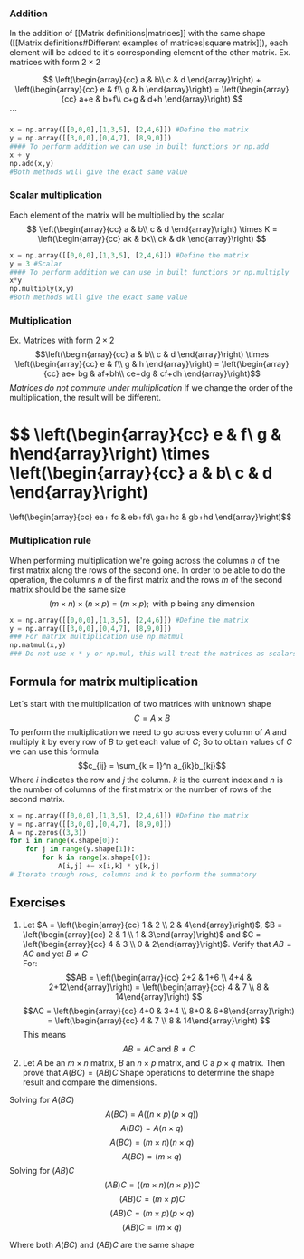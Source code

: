 ### Addition
In the addition of [[Matrix definitions|matrices]] with the same shape ([[Matrix definitions#Different examples of matrices|square matrix]]), each element will be added to it's corresponding element of the other matrix.
Ex. matrices with form $2 \times 2$ 


$$
\left(\begin{array}{cc} 
a & b\\
c & d
\end{array}\right)
+
\left(\begin{array}{cc} 
e & f\\ 
g & h
\end{array}\right) = 
\left(\begin{array}{cc} 
a+e & b+f\\ 
c+g & d+h
\end{array}\right)
$$ ```
```python
x = np.array([[0,0,0],[1,3,5], [2,4,6]]) #Define the matrix
y = np.array([[3,0,0],[0,4,7], [8,9,0]])
#### To perform addition we can use in built functions or np.add
x + y 
np.add(x,y)
#Both methods will give the exact same value
```
### Scalar multiplication
Each element of the matrix will be multiplied by the scalar
$$
\left(\begin{array}{cc} 
a & b\\
c & d
\end{array}\right)
\times
K = 
\left(\begin{array}{cc} 
ak & bk\\ 
ck & dk
\end{array}\right)
$$
```python
x = np.array([[0,0,0],[1,3,5], [2,4,6]]) #Define the matrix
y = 3 #Scalar
#### To perform addition we can use in built functions or np.multiply
x*y
np.multiply(x,y)
#Both methods will give the exact same value
```
### Multiplication
Ex. Matrices with form $2 \times 2$ 
$$\left(\begin{array}{cc} 
a & b\\
c & d
\end{array}\right)
\times
\left(\begin{array}{cc} 
e & f\\ 
g & h
\end{array}\right) = 
\left(\begin{array}{cc} 
ae+ bg & af+bh\\ 
ce+dg & cf+dh
\end{array}\right)$$
_Matrices do not commute under multiplication_
If we change the order of the multiplication, the result will be different.

$$
\left(\begin{array}{cc} 
e & f\\ 
g & h\end{array}\right)
\times
\left(\begin{array}{cc} 
a & b\\
c & d
\end{array}\right)
= 
\left(\begin{array}{cc} 
ea+ fc & eb+fd\\ 
ga+hc & gb+hd
\end{array}\right)$$

### Multiplication rule
When performing multiplication we're going across the columns $n$ of the first matrix along the rows of the second one. In order to be able to do the operation, the columns $n$ of the first matrix and the rows $m$ of the second matrix should be the same size 
$$(m \times n) \times (n \times p) = (m \times p); \text{ with p being any dimension}$$


```python
x = np.array([[0,0,0],[1,3,5], [2,4,6]]) #Define the matrix
y = np.array([[3,0,0],[0,4,7], [8,9,0]])
### For matrix multiplication use np.matmul
np.matmul(x,y)
### Do not use x * y or np.mul, this will treat the matrices as scalars
```

## Formula for matrix multiplication
Let´s start with the multiplication of two matrices with unknown shape $$C = A \times B$$
To perform the multiplication we need to go across every column of $A$ and multiply it by every row of $B$ to get each value of $C$; So to obtain values of $C$ we can use this formula
$$c_{ij} = \sum_{k = 1}^n a_{ik}b_{kj}$$
Where $i$ indicates the row and $j$ the column. $k$ is the current index and $n$ is the number of columns of the first matrix or the number of rows of the second matrix.

```python
x = np.array([[0,0,0],[1,3,5], [2,4,6]]) #Define the matrix
y = np.array([[3,0,0],[0,4,7], [8,9,0]])
A = np.zeros((3,3))
for i in range(x.shape[0]):
	for j in range(y.shape[1]):
		for k in range(x.shape[0]):
			A[i,j] += x[i,k] * y[k,j]
# Iterate trough rows, columns and k to perform the summatory
```
## Exercises  

1.  Let $A = \left(\begin{array}{cc} 1 & 2 \\ 2 & 4\end{array}\right)$, $B = \left(\begin{array}{cc} 2 & 1 \\ 1 & 3\end{array}\right)$ and $C = \left(\begin{array}{cc} 4 & 3 \\ 0 & 2\end{array}\right)$. Verify that $AB = AC$ and yet $B \neq C$  
For:
$$AB = \left(\begin{array}{cc} 2+2 & 1+6 \\ 4+4 & 2+12\end{array}\right) = \left(\begin{array}{cc} 4 & 7 \\ 8 & 14\end{array}\right) $$
$$AC = \left(\begin{array}{cc} 4+0 & 3+4 \\ 8+0 & 6+8\end{array}\right) = \left(\begin{array}{cc} 4 & 7 \\ 8 & 14\end{array}\right) $$
This means
$$AB = AC \text{ and }B \neq C$$
2. Let $A$ be an $m\times n$ matrix, $B$ an $n\times p$ matrix, and C a $p\times q$ matrix. Then prove that $A(BC)=(AB)C$ 
Shape operations to determine the shape result and compare the dimensions.

Solving for $A(BC)$
$$A(BC) = A((n\times p)(p \times q))$$
$$A(BC) = A(n\times q)$$
$$A(BC) = (m \times n)(n\times q)$$
$$A(BC) = (m \times q)$$
Solving for $(AB)C$
$$(AB)C = ((m\times n)(n \times p))C$$
$$(AB)C = (m\times p)C$$
$$(AB)C = (m\times p)(p \times q)$$
$$(AB)C = (m\times q)$$

Where both $A(BC) \text{ and }(AB)C$ are the same shape
